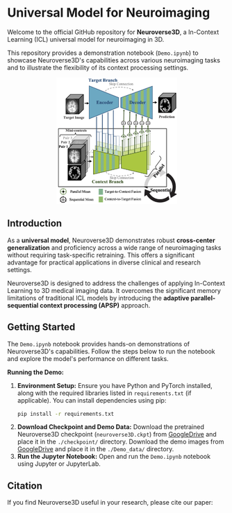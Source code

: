 # Universal Model for Neuroimaging

Welcome to the official GitHub repository for **Neuroverse3D**, a In-Context Learning (ICL) universal model for neuroimaging in 3D.

This repository provides a demonstration notebook (`Demo.ipynb`) to showcase Neuroverse3D's capabilities across various neuroimaging tasks and to illustrate the flexibility of its context processing settings.

<div align="center">
  <img src="neuroverse3D/framework.png"/ width="55%"> <br>
</div>


## Introduction

As a **universal model**, Neuroverse3D demonstrates robust **cross-center generalization** and proficiency across a wide range of neuroimaging tasks without requiring task-specific retraining. This offers a significant advantage for practical applications in diverse clinical and research settings.

Neuroverse3D is designed to address the challenges of applying In-Context Learning to 3D medical imaging data.  It overcomes the significant memory limitations of traditional ICL models by introducing the **adaptive parallel-sequential context processing (APSP)** approach.

## Getting Started

The `Demo.ipynb` notebook provides hands-on demonstrations of Neuroverse3D's capabilities.  Follow the steps below to run the notebook and explore the model's performance on different tasks.

**Running the Demo:**

1.  **Environment Setup:** Ensure you have Python and PyTorch installed, along with the required libraries listed in `requirements.txt` (if applicable). You can install dependencies using pip:
    ```bash
    pip install -r requirements.txt
    ```
2.  **Download Checkpoint and Demo Data:** Download the pretrained Neuroverse3D checkpoint (`neuroverse3D.ckpt`) from [GoogleDrive](https://drive.google.com/drive/folders/1NrORQxSKB5jl-cvUJ2eATU1FP3EjtSUc?usp=share_link) and place it in the `./checkpoint/` directory. Download the demo images from [GoogleDrive](https://drive.google.com/drive/folders/1h4x7WtG_GDlckcR4yAI2XZdwnjBOUEt9?usp=share_link) and place it in the `./Demo_data/` directory. 
3.  **Run the Jupyter Notebook:** Open and run the `Demo.ipynb` notebook using Jupyter or JupyterLab.

## Citation

If you find Neuroverse3D useful in your research, please cite our paper: